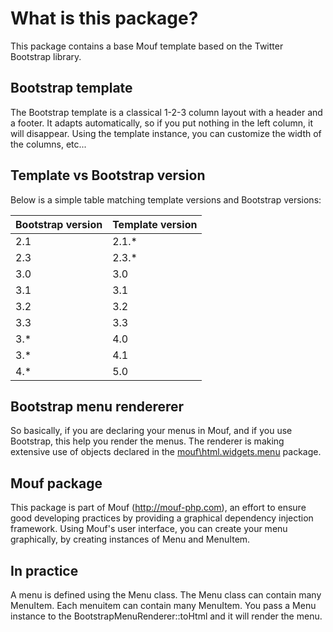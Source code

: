 What is this package?
=====================

This package contains a base Mouf template based on the Twitter Bootstrap library.

Bootstrap template
------------------

The Bootstrap template is a classical 1-2-3 column layout with a header and a footer.
It adapts automatically, so if you put nothing in the left column, it will disappear.
Using the template instance, you can customize the width of the columns, etc...

Template vs Bootstrap version
-----------------------------

Below is a simple table matching template versions and Bootstrap versions:

Bootstrap version | Template version
------------------|------------------
2.1               | 2.1.*
2.3               | 2.3.*
3.0               | 3.0
3.1               | 3.1
3.2               | 3.2
3.3               | 3.3
3.*               | 4.0
3.*               | 4.1
4.*               | 5.0

Bootstrap menu rendererer
-------------------------

So basically, if you are declaring your menus in Mouf, and if you use Bootstrap, this help you render the menus.
The renderer is making extensive use of objects declared in the [mouf\html.widgets.menu](https://github.com/thecodingmachine/html.widgets.menu) package.

Mouf package
------------

This package is part of Mouf (http://mouf-php.com), an effort to ensure good developing practices by providing a graphical dependency injection framework.
Using Mouf's user interface, you can create your menu graphically, by creating instances of Menu and MenuItem.

In practice
-----------

A menu is defined using the Menu class.
The Menu class can contain many MenuItem. Each menuitem can contain many MenuItem.
You pass a Menu instance to the BootstrapMenuRenderer::toHtml and it will render the menu. 
